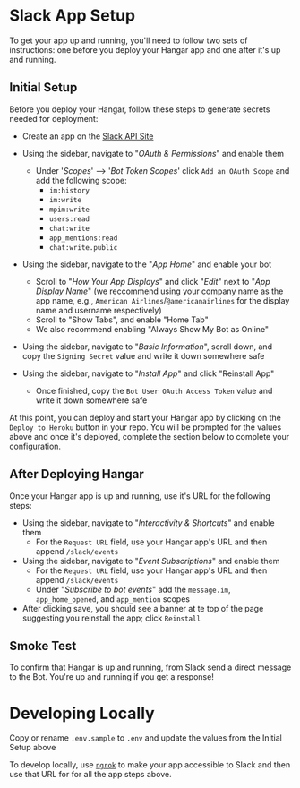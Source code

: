 # Slack App Setup
To get your app up and running, you'll need to follow two sets of instructions: one before you deploy your Hangar app and one after it's up and running.

## Initial Setup
Before you deploy your Hangar, follow these steps to generate secrets needed for deployment:
- Create an app on the [Slack API Site](https://api.slack.com/apps)
- Using the sidebar, navigate to "_OAuth & Permissions_" and enable them
  - Under '_Scopes_' --> '_Bot Token Scopes_' click `Add an OAuth Scope` and add the following scope:
    - `im:history`
    - `im:write`
    - `mpim:write`
    - `users:read`
    - `chat:write`
    - `app_mentions:read`
    - `chat:write.public`

- Using the sidebar, navigate to the "_App Home_" and enable your bot
  - Scroll to "_How Your App Displays_" and click "_Edit_" next to "_App Display Name_" (we reccommend using your company name as the app name, e.g., `American Airlines`/`@americanairlines` for the display name and username respectively)
  - Scroll to "Show Tabs", and enable "Home Tab"
  - We also recommend enabling "Always Show My Bot as Online"
- Using the sidebar, navigate to "_Basic Information_", scroll down, and copy the `Signing Secret` value and write it down somewhere safe
- Using the sidebar, navigate to "_Install App_" and click "Reinstall App"
  - Once finished, copy the `Bot User OAuth Access Token` value and write it down somewhere safe

At this point, you can deploy and start your Hangar app by clicking on the `Deploy to Heroku` button in your repo. You will be prompted for the values above and once it's deployed, complete the section below to complete your configuration.

## After Deploying Hangar
Once your Hangar app is up and running, use it's URL for the following steps:
- Using the sidebar, navigate to "_Interactivity & Shortcuts_" and enable them
  - For the `Request URL` field, use your Hangar app's URL and then append `/slack/events`
- Using the sidebar, navigate to "_Event Subscriptions_" and enable them
  - For the `Request URL` field, use your Hangar app's URL and then append `/slack/events`
  - Under "_Subscribe to bot events_" add the `message.im`, `app_home_opened`, and `app_mention`  scopes
- After clicking save, you should see a banner at te top of the page suggesting you reinstall the app; click `Reinstall` 

## Smoke Test
To confirm that Hangar is up and running, from Slack send a direct message to the Bot. You're up and running if you get a response!

# Developing Locally
Copy or rename `.env.sample` to `.env` and update the values from the Initial Setup above

To develop locally, use [`ngrok`](https://ngrok.com) to make your app accessible to Slack and then use that URL for for all the app steps above.
